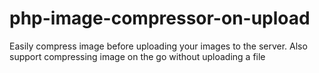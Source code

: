 # php-image-compressor-on-upload
Easily compress image before uploading your images to the server. Also support compressing image on the go without uploading a file
